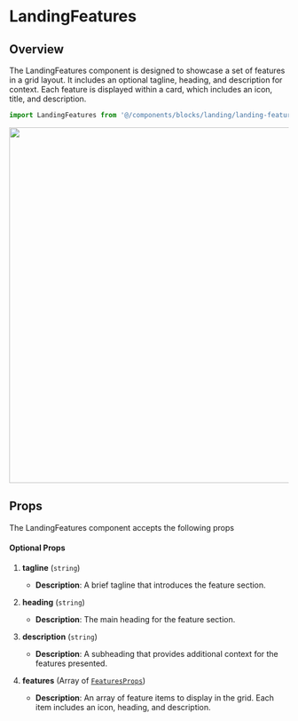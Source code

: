 # LandingFeatures
## Overview

The LandingFeatures component is designed to showcase a set of features in a grid layout. It includes an optional tagline, heading, and description for context. Each feature is displayed within a card, which includes an icon, title, and description.

```typescript
import LandingFeatures from '@/components/blocks/landing/landing-features/LandingFeatures.vue';
```

<img src="/components/landingFeatures.png" class="light-img" width="1280" height="640" alt=""/>

## Props

The LandingFeatures component accepts the following props

#### Optional Props
1. **tagline** (`string`)
    - **Description**: A brief tagline that introduces the feature section.

2. **heading** (`string`)
    - **Description**: The main heading for the feature section.

3. **description** (`string`)
    - **Description**: A subheading that provides additional context for the features presented.

4. **features** (Array of [`FeaturesProps`](/types/features-props))
    - **Description**: An array of feature items to display in the grid. Each item includes an icon, heading, and description.

